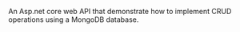 An Asp.net core web API that demonstrate how to implement CRUD operations using a MongoDB database.
